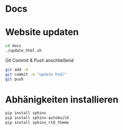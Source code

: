 # Docs

# Website updaten

```bash
cd docs
./update_html.sh
```

Git Commit & Push anschließend

```bash
git add -A
git commit -m "update html"
git push
```

# Abhänigkeiten installieren

```bash
pip install sphinx
pip install sphinx-autobuild
pip install sphinx_rtd_theme
```